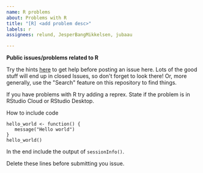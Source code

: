 ```yaml
---
name: R problems
about: Problems with R
title: "[R] <add problem desc>"
labels: r
assignees: relund, JesperBangMikkelsen, jubaau

---
```


**Public issues/problems related to R**

Try the hints [here](https://bss-osca.github.io/tfa/help.html) to get help before posting an issue here. Lots of the good stuff will end up in closed Issues, so don't forget to look there! Or, more generally, use the "Search" feature on this repository to find things.

If you have problems with R try adding a reprex. State if the problem is in RStudio Cloud or RStudio Desktop. 

How to include code
```
hello_world <- function() {
   message("Hello world")
}
hello_world()
```

In the end include the output of `sessionInfo()`.

Delete these lines before submitting you issue.
